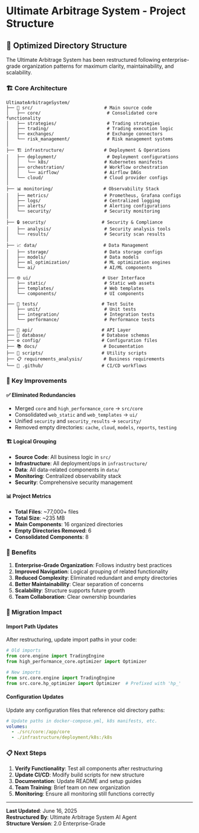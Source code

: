 # Ultimate Arbitrage System - Project Structure

## 📁 Optimized Directory Structure

The Ultimate Arbitrage System has been restructured following enterprise-grade organization patterns for maximum clarity, maintainability, and scalability.

### 🏗️ Core Architecture

```
UltimateArbitrageSystem/
├── 🚀 src/                           # Main source code
│   ├── core/                         # Consolidated core functionality
│   ├── strategies/                   # Trading strategies
│   ├── trading/                      # Trading execution logic
│   ├── exchanges/                    # Exchange connectors
│   └── risk_management/              # Risk management systems
│
├── 🏗️ infrastructure/               # Deployment & Operations
│   ├── deployment/                   # Deployment configurations
│   │   └── k8s/                     # Kubernetes manifests
│   ├── orchestration/               # Workflow orchestration
│   │   └── airflow/                 # Airflow DAGs
│   └── cloud/                       # Cloud provider configs
│
├── 📊 monitoring/                   # Observability Stack
│   ├── metrics/                     # Prometheus, Grafana configs
│   ├── logs/                        # Centralized logging
│   ├── alerts/                      # Alerting configurations
│   └── security/                    # Security monitoring
│
├── 🔒 security/                     # Security & Compliance
│   ├── analysis/                    # Security analysis tools
│   └── results/                     # Security scan results
│
├── 📈 data/                         # Data Management
│   ├── storage/                     # Data storage configs
│   ├── models/                      # Data models
│   ├── ml_optimization/             # ML optimization engines
│   └── ai/                          # AI/ML components
│
├── 🌐 ui/                           # User Interface
│   ├── static/                      # Static web assets
│   ├── templates/                   # Web templates
│   └── components/                  # UI components
│
├── 🧪 tests/                        # Test Suite
│   ├── unit/                        # Unit tests
│   ├── integration/                 # Integration tests
│   └── performance/                 # Performance tests
│
├── 🔌 api/                          # API Layer
├── 💾 database/                     # Database schemas
├── ⚙️ config/                       # Configuration files
├── 📚 docs/                         # Documentation
├── 📜 scripts/                      # Utility scripts
├── 📋 requirements_analysis/        # Business requirements
└── 🤖 .github/                      # CI/CD workflows
```

### 🎯 Key Improvements

#### ✅ Eliminated Redundancies
- Merged `core` and `high_performance_core` → `src/core`
- Consolidated `web_static` and `web_templates` → `ui/`
- Unified `security` and `security_results` → `security/`
- Removed empty directories: `cache`, `cloud`, `models`, `reports`, `testing`

#### 🏗️ Logical Grouping
- **Source Code**: All business logic in `src/`
- **Infrastructure**: All deployment/ops in `infrastructure/`
- **Data**: All data-related components in `data/`
- **Monitoring**: Centralized observability stack
- **Security**: Comprehensive security management

#### 📊 Project Metrics
- **Total Files**: ~77,000+ files
- **Total Size**: ~235 MB
- **Main Components**: 16 organized directories
- **Empty Directories Removed**: 6
- **Consolidated Components**: 8

### 🚀 Benefits

1. **Enterprise-Grade Organization**: Follows industry best practices
2. **Improved Navigation**: Logical grouping of related functionality
3. **Reduced Complexity**: Eliminated redundant and empty directories
4. **Better Maintainability**: Clear separation of concerns
5. **Scalability**: Structure supports future growth
6. **Team Collaboration**: Clear ownership boundaries

### 🔄 Migration Impact

#### Import Path Updates
After restructuring, update import paths in your code:

```python
# Old imports
from core.engine import TradingEngine
from high_performance_core.optimizer import Optimizer

# New imports
from src.core.engine import TradingEngine
from src.core.hp_optimizer import Optimizer  # Prefixed with 'hp_'
```

#### Configuration Updates
Update any configuration files that reference old directory paths:

```yaml
# Update paths in docker-compose.yml, k8s manifests, etc.
volumes:
  - ./src/core:/app/core
  - ./infrastructure/deployment/k8s:/k8s
```

### 📋 Next Steps

1. **Verify Functionality**: Test all components after restructuring
2. **Update CI/CD**: Modify build scripts for new structure
3. **Documentation**: Update README and setup guides
4. **Team Training**: Brief team on new organization
5. **Monitoring**: Ensure all monitoring still functions correctly

---

**Last Updated**: June 16, 2025  
**Restructured By**: Ultimate Arbitrage System AI Agent  
**Structure Version**: 2.0 Enterprise-Grade

